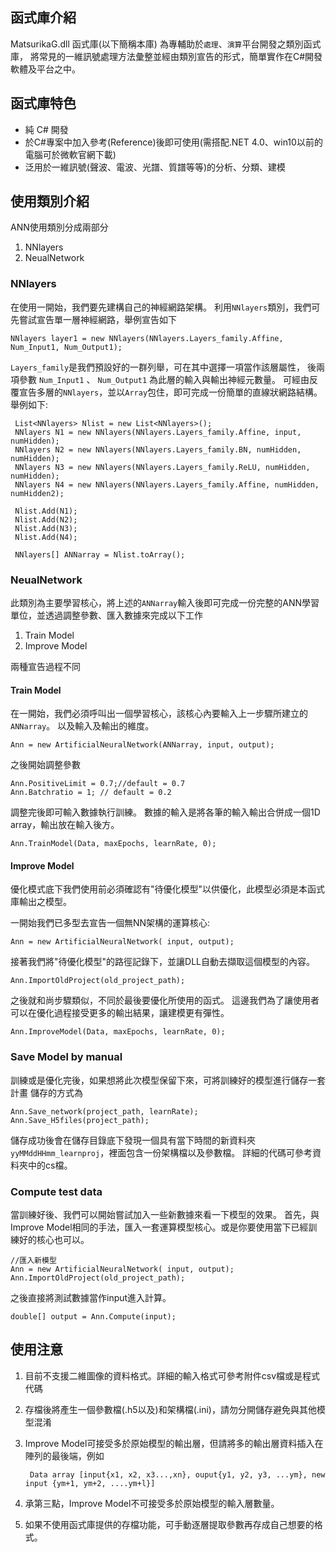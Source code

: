 
## 函式庫介紹
MatsurikaG.dll 函式庫(以下簡稱本庫) 為專輔助於`處理`、`演算`平台開發之類別函式庫，
將常見的一維訊號處理方法彙整並經由類別宣告的形式，簡單實作在C#開發軟體及平台之中。

## 函式庫特色
* 純 C# 開發
* 於C#專案中加入參考(Reference)後即可使用(需搭配.NET 4.0、win10以前的電腦可於微軟官網下載)
* 泛用於一維訊號(聲波、電波、光譜、質譜等等)的分析、分類、建模

## 使用類別介紹
ANN使用類別分成兩部分
1. NNlayers 
2. NeualNetwork

### NNlayers
在使用一開始，我們要先建構自己的神經網路架構。
利用`NNlayers`類別，我們可先嘗試宣告單一層神經網路，舉例宣告如下

```
NNlayers layer1 = new NNlayers(NNlayers.Layers_family.Affine, Num_Input1, Num_Output1);
```

`Layers_family`是我們預設好的一群列舉，可在其中選擇一項當作該層屬性，
後兩項參數 `Num_Input1` 、 `Num_Output1` 為此層的輸入與輸出神經元數量。
可經由反覆宣告多層的`NNlayers`，並以`Array`包住，即可完成一份簡單的直線狀網路結構。
舉例如下:

     List<NNlayers> Nlist = new List<NNlayers>();
     NNlayers N1 = new NNlayers(NNlayers.Layers_family.Affine, input, numHidden);
     NNlayers N2 = new NNlayers(NNlayers.Layers_family.BN, numHidden, numHidden);
     NNlayers N3 = new NNlayers(NNlayers.Layers_family.ReLU, numHidden, numHidden);
     NNlayers N4 = new NNlayers(NNlayers.Layers_family.Affine, numHidden, numHidden2);
           
     Nlist.Add(N1);
     Nlist.Add(N2);
     Nlist.Add(N3);
     Nlist.Add(N4);
     
     NNlayers[] ANNarray = Nlist.toArray();
            

### NeualNetwork
此類別為主要學習核心，將上述的`ANNarray`輸入後即可完成一份完整的ANN學習單位，並透過調整參數、匯入數據來完成以下工作
1. Train Model
2. Improve Model

兩種宣告過程不同

#### Train Model

在一開始，我們必須呼叫出一個學習核心，該核心內要輸入上一步驟所建立的`ANNarray`。
以及輸入及輸出的維度。

    Ann = new ArtificialNeuralNetwork(ANNarray, input, output);
    
之後開始調整參數

```
Ann.PositiveLimit = 0.7;//default = 0.7
Ann.Batchratio = 1; // default = 0.2

```

調整完後即可輸入數據執行訓練。
數據的輸入是將各筆的輸入輸出合併成一個1D array，輸出放在輸入後方。

    Ann.TrainModel(Data, maxEpochs, learnRate, 0);

#### Improve Model

優化模式底下我們使用前必須確認有"待優化模型"以供優化，此模型必須是本函式庫輸出之模型。

一開始我們已多型去宣告一個無NN架構的運算核心:

    Ann = new ArtificialNeuralNetwork( input, output);
      
接著我們將"待優化模型"的路徑記錄下，並讓DLL自動去擷取這個模型的內容。

    Ann.ImportOldProject(old_project_path);

之後就和尚步驟類似，不同於最後要優化所使用的函式。
這邊我們為了讓使用者可以在優化過程接受更多的輸出結果，讓建模更有彈性。


    Ann.ImproveModel(Data, maxEpochs, learnRate, 0);

### Save Model by manual

訓練或是優化完後，如果想將此次模型保留下來，可將訓練好的模型進行儲存一套計畫
儲存的方式為

```
Ann.Save_network(project_path, learnRate);
Ann.Save_H5files(project_path);
```
儲存成功後會在儲存目錄底下發現一個具有當下時間的新資料夾 `yyMMddHHmm_learnproj`，裡面包含一份架構檔以及參數檔。
詳細的代碼可參考資料夾中的cs檔。    

### Compute test data

當訓練好後、我們可以開始嘗試加入一些新數據來看一下模型的效果。
首先，與Improve Model相同的手法，匯入一套運算模型核心。或是你要使用當下已經訓練好的核心也可以。

    //匯入新模型
    Ann = new ArtificialNeuralNetwork( input, output);
    Ann.ImportOldProject(old_project_path);


之後直接將測試數據當作input進入計算。

    double[] output = Ann.Compute(input);




## 使用注意
1. 目前不支援二維圖像的資料格式。詳細的輸入格式可參考附件csv檔或是程式代碼
2. 存檔後將產生一個參數檔(.h5以及)和架構檔(.ini)，請勿分開儲存避免與其他模型混淆
3. Improve Model可接受多於原始模型的輸出層，但請將多的輸出層資料插入在陣列的最後端，例如

        Data array [input{x1, x2, x3...,xn}, ouput{y1, y2, y3, ...ym}, new input {ym+1, ym+2, ....ym+l}]
    
4. 承第三點，Improve Model不可接受多於原始模型的輸入層數量。
5. 如果不使用函式庫提供的存檔功能，可手動逐層提取參數再存成自己想要的格式。





